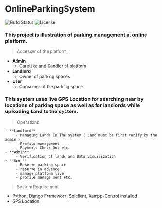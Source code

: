 # OnlineParkingSystem



![Build Status](http://img.shields.io/travis/badges/badgerbadgerbadger.svg?style=flat-square)  ![License](https://camo.githubusercontent.com/cb297629267ecb0a0487565f93e92f515a29d302/68747470733a2f2f696d672e736869656c64732e696f2f62616467652f76657273696f6e2d312e322e332d626c7565)


### This project is illustration of parking management at online platform. 
> Accesser of the platform,
   - **Admin**
      - Caretake and Candler of platform
   - **Landlord** 
      - Owner of parking spaces
   - **User**
      - Consumer of the parking space
      
### This system uses live GPS Location for searching near by locations of parking space as well as for landlords while uploading Land to the system.

> Operations

    - **Landlord**
         - Managing Lands In The system ( Land must be first verify by the admin )
         - Profile management
         - Payments Check Out etc.
    - **Admin**
         - Verification of lands and Data visualization
    - **User**
         - Reserve parking space
         - reserve in advance
         - manage platform live
         - profile manage ment etc.

> System Requirement

 - Python, Django Framework, Sqlclient, Xampp-Control installed
 - GPS Location
 
